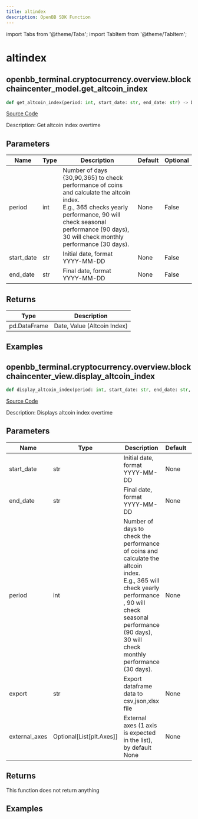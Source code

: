 ```yaml
---
title: altindex
description: OpenBB SDK Function
---
```


import Tabs from '@theme/Tabs';
import TabItem from '@theme/TabItem';

# altindex

<Tabs>
<TabItem value="model" label="Model" default>

## openbb_terminal.cryptocurrency.overview.blockchaincenter_model.get_altcoin_index

```python title='openbb_terminal/cryptocurrency/overview/blockchaincenter_model.py'
def get_altcoin_index(period: int, start_date: str, end_date: str) -> DataFrame
```
[Source Code](https://github.com/OpenBB-finance/OpenBBTerminal/tree/main/openbb_terminal/cryptocurrency/overview/blockchaincenter_model.py#L19)

Description: Get altcoin index overtime

## Parameters

| Name | Type | Description | Default | Optional |
| ---- | ---- | ----------- | ------- | -------- |
| period | int | Number of days {30,90,365} to check performance of coins and calculate the altcoin index.<br/>E.g., 365 checks yearly performance, 90 will check seasonal performance (90 days),<br/>30 will check monthly performance (30 days). | None | False |
| start_date | str | Initial date, format YYYY-MM-DD | None | False |
| end_date | str | Final date, format YYYY-MM-DD | None | False |

## Returns

| Type | Description |
| ---- | ----------- |
| pd.DataFrame | Date, Value (Altcoin Index) |

## Examples



</TabItem>
<TabItem value="view" label="View">

## openbb_terminal.cryptocurrency.overview.blockchaincenter_view.display_altcoin_index

```python title='openbb_terminal/cryptocurrency/overview/blockchaincenter_view.py'
def display_altcoin_index(period: int, start_date: str, end_date: str, export: str, external_axes: Optional[List[matplotlib.axes._axes.Axes]]) -> None
```
[Source Code](https://github.com/OpenBB-finance/OpenBBTerminal/tree/main/openbb_terminal/cryptocurrency/overview/blockchaincenter_view.py#L27)

Description: Displays altcoin index overtime

## Parameters

| Name | Type | Description | Default | Optional |
| ---- | ---- | ----------- | ------- | -------- |
| start_date | str | Initial date, format YYYY-MM-DD | None | False |
| end_date | str | Final date, format YYYY-MM-DD | None | False |
| period | int | Number of days to check the performance of coins and calculate the altcoin index.<br/>E.g., 365 will check yearly performance , 90 will check seasonal performance (90 days),<br/>30 will check monthly performance (30 days). | None | False |
| export | str | Export dataframe data to csv,json,xlsx file | None | False |
| external_axes | Optional[List[plt.Axes]] | External axes (1 axis is expected in the list), by default None | None | True |

## Returns

This function does not return anything

## Examples



</TabItem>
</Tabs>